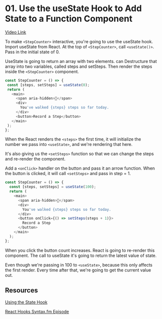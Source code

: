 # 01. Use the useState Hook to Add State to a Function Component

[Video Link](https://egghead.io/lessons/react-use-the-usestate-hook-to-add-state-to-a-function-component)


 To make ```<StepCounter>``` interactive, you're going to use the useState hook. Import useState from React. At the top of ```<StepCounter>```, call ```<useState()>```. Pass in the initial state of 0.

 UseState is going to return an array with two elements. can Destructure that array into two variables, called steps and setSteps. Then render the steps inside the ```<StepCounter>``` component.

 ```javascript
const StepCounter = () => {
  const [steps, setSteps] = useState(0);
  return (
    <main>
      <span aria-hidden>👟</span>
      <div>
        You've walked {steps} steps so far today.
      </div>
      <button>Record a Step</button>
    </main>
  );
};
 ```

When the React renders the ```<steps>``` the first time, it will initialize the number we pass into ```<useState>```, and we're rendering that here. 

It's also giving us the ```<setSteps>``` function so that we can change the steps and re-render the component.

Add a ```<onClick>``` handler on the button and pass it an arrow function. When the button is clicked, it will call ```<setSteps>``` and pass in step = 1.

```javascript
const StepCounter = () => {
  const [steps, setSteps] = useState(100);
  return (
    <main>
      <span aria-hidden>👟</span>
      <div>
        You've walked {steps} steps so far today.
      </div>
      <button onClick={() => setSteps(steps + 1)}>
        Record a Step
      </button>
    </main>
  );
};
```

When you click the button count increases. React is going to re-render this component. The call to useState it's going to return the latest value of state.

Even though we're passing in 100 to ```<useState>```, because this only affects the first render. Every time after that, we're going to get the current value out.

## Resources
[Using the State Hook](https://reactjs.org/docs/hooks-state.html)

[React Hooks Syntax.fm Episode](https://syntax.fm/show/092/react-hooks)

















